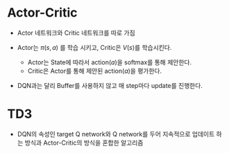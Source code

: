 # Actor-Critic

+ Actor 네트워크와 Critic 네트워크를 따로 가짐 

+ Actor는 $\pi(s,a)$ 를 학습 시키고, Critic은 $V(s)$를 학습시킨다.

    + Actor는 State에 따라서 action($a$)을 softmax를 통해 제안한다. 
    + Critic은 Actor를 통해 제안된 action($a$)을 평가한다.

+ DQN과는 달리 Buffer를 사용하지 않고 매 step마다 update를 진행한다.


# TD3

+ DQN의 속성인 target Q network와 Q network를 두어 지속적으로 업데이트 하는 방식과 Actor-Critic의 방식을 혼합한 알고리즘


